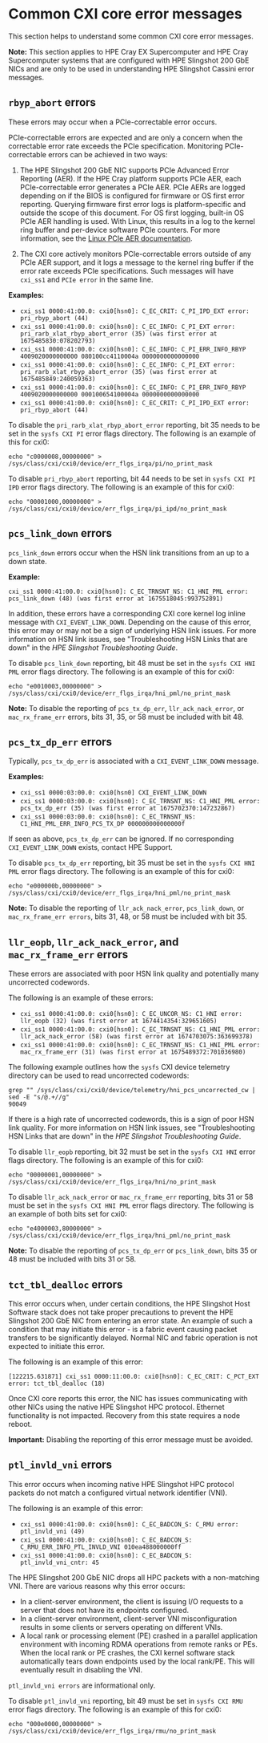 # Common CXI core error messages

This section helps to understand some common CXI core error messages.

**Note:** This section applies to HPE Cray EX Supercomputer and HPE Cray Supercomputer systems that are configured with HPE Slingshot 200 GbE NICs and are only to be used in understanding HPE Slingshot Cassini error messages.

## `rbyp_abort` errors

These errors may occur when a PCIe-correctable error occurs.

PCIe-correctable errors are expected and are only a concern when the correctable error rate exceeds the PCIe specification. Monitoring PCIe-correctable errors can be achieved in two ways:

1. The HPE Slingshot 200 GbE NIC supports PCIe Advanced Error Reporting (AER). If the HPE Cray platform supports PCIe AER, each PCIe-correctable error generates a PCIe AER. PCIe AERs are logged depending on if the BIOS is configured for firmware or OS first error reporting. Querying firmware first error logs is platform-specific and outside the scope of this document. For OS first logging, built-in OS PCIe AER handling is used. With Linux, this results in a log to the kernel ring buffer and per-device software PCIe counters. For more information, see the [Linux PCIe AER documentation](https://docs.kernel.org/PCI/pcieaer-howto.html#the-pci-express-advanced-error-reporting-driver-guide-howto).

2. The CXI core actively monitors PCIe-correctable errors outside of any PCIe AER support, and it logs a message to the kernel ring buffer if the error rate exceeds PCIe specifications. Such messages will have `cxi_ss1` and `PCIe error` in the same line.

**Examples:**

- `cxi_ss1 0000:41:00.0: cxi0[hsn0]: C_EC_CRIT: C_PI_IPD_EXT error: pri_rbyp_abort (44)`
- `cxi_ss1 0000:41:00.0: cxi0[hsn0]: C_EC_INFO: C_PI_EXT error: pri_rarb_xlat_rbyp_abort_error (35) (was first error at 1675485830:078202793)`
- `cxi_ss1 0000:41:00.0: cxi0[hsn0]: C_EC_INFO: C_PI_ERR_INFO_RBYP 4009020000000000 080100cc4110004a 0000000000000000`
- `cxi_ss1 0000:41:00.0: cxi0[hsn0]: C_EC_INFO: C_PI_EXT error: pri_rarb_xlat_rbyp_abort_error (35) (was first error at 1675485849:240059363)`
- `cxi_ss1 0000:41:00.0: cxi0[hsn0]: C_EC_INFO: C_PI_ERR_INFO_RBYP 4009020000000000 000100654100004a 0000000000000000`
- `cxi_ss1 0000:41:00.0: cxi0[hsn0]: C_EC_CRIT: C_PI_IPD_EXT error: pri_rbyp_abort (44)`

To disable the `pri_rarb_xlat_rbyp_abort_error` reporting, bit 35 needs to be set in the `sysfs CXI PI` error flags directory. The following is an example of this for cxi0:

```screen
echo "c0000008,00000000" > /sys/class/cxi/cxi0/device/err_flgs_irqa/pi/no_print_mask
```

To disable `pri_rbyp_abort` reporting, bit 44 needs to be set in `sysfs CXI PI IPD` error flags directory. The following is an example of this for cxi0:

```screen
echo "00001000,00000000" > /sys/class/cxi/cxi0/device/err_flgs_irqa/pi_ipd/no_print_mask
```

## `pcs_link_down` errors

`pcs_link_down` errors occur when the HSN link transitions from an up to a down state.

**Example:**

```screen
cxi_ss1 0000:41:00.0: cxi0[hsn0]: C_EC_TRNSNT_NS: C1_HNI_PML error: pcs_link_down (48) (was first error at 1675518045:993752891)
```

In addition, these errors have a corresponding CXI core kernel log inline message with `CXI_EVENT_LINK_DOWN`. Depending on the cause of this error, this error may or may not be a sign of underlying HSN link issues. For more information on HSN link issues, see "Troubleshooting HSN Links that are down" in the _HPE Slingshot Troubleshooting Guide_.

To disable `pcs_link_down` reporting, bit 48 must be set in the `sysfs CXI HNI PML` error flags directory. The following is an example of this for cxi0:

```screen
echo "e0010003,00000000" > /sys/class/cxi/cxi0/device/err_flgs_irqa/hni_pml/no_print_mask
```

**Note:** To disable the reporting of `pcs_tx_dp_err`, `llr_ack_nack_error`, or `mac_rx_frame_err` errors, bits 31, 35, or 58 must be included with bit 48.

## `pcs_tx_dp_err` errors

Typically, `pcs_tx_dp_err` is associated with a `CXI_EVENT_LINK_DOWN` message.

**Examples:**

- `cxi_ss1 0000:03:00.0: cxi0[hsn0] CXI_EVENT_LINK_DOWN`
- `cxi_ss1 0000:03:00.0: cxi0[hsn0]: C_EC_TRNSNT_NS: C1_HNI_PML error: pcs_tx_dp_err (35) (was first error at 1675702370:147232867)`
- `cxi_ss1 0000:03:00.0: cxi0[hsn0]: C_EC_TRNSNT_NS: C1_HNI_PML_ERR_INFO_PCS_TX_DP 000000000000000f`

If seen as above, `pcs_tx_dp_err` can be ignored. If no corresponding `CXI_EVENT_LINK_DOWN` exists, contact HPE Support.

To disable `pcs_tx_dp_err` reporting, bit 35 must be set in the `sysfs CXI HNI PML` error flags directory. The following is an example of this for cxi0:

```screen
echo "e000000b,00000000" > /sys/class/cxi/cxi0/device/err_flgs_irqa/hni_pml/no_print_mask
```

**Note:** To disable the reporting of `llr_ack_nack_error`, `pcs_link_down`, or `mac_rx_frame_err errors`, bits 31, 48, or 58 must be included with bit 35.

## `llr_eopb`, `llr_ack_nack_error`, and `mac_rx_frame_err` errors

These errors are associated with poor HSN link quality and potentially many uncorrected codewords.

The following is an example of these errors:

- `cxi_ss1 0000:41:00.0: cxi0[hsn0]: C_EC_UNCOR_NS: C1_HNI error: llr_eopb (32) (was first error at 1674414354:329651605)`
- `cxi_ss1 0000:41:00.0: cxi0[hsn0]: C_EC_TRNSNT_NS: C1_HNI_PML error: llr_ack_nack_error (58) (was first error at 1674703075:363699378)`
- `cxi_ss1 0000:41:00.0: cxi0[hsn0]: C_EC_TRNSNT_NS: C1_HNI_PML error: mac_rx_frame_err (31) (was first error at 1675489372:701036980)`

The following example outlines how the `sysfs` CXI device telemetry directory can be used to read uncorrected codewords:

```screen
grep "" /sys/class/cxi/cxi0/device/telemetry/hni_pcs_uncorrected_cw | sed -E "s/@.+//g"
90049
```

If there is a high rate of uncorrected codewords, this is a sign of poor HSN link quality. For more information on HSN link issues, see "Troubleshooting HSN Links that are down" in the _HPE Slingshot Troubleshooting Guide_.

To disable `llr_eopb` reporting, bit 32 must be set in the `sysfs CXI HNI` error flags directory. The following is an example of this for cxi0:

```screen
echo "00000001,00000000" > /sys/class/cxi/cxi0/device/err_flgs_irqa/hni/no_print_mask
```

To disable `llr_ack_nack_error` or `mac_rx_frame_err` reporting, bits 31 or 58 must be set in the `sysfs CXI HNI PML` error flags directory. The following is an example of both bits set for cxi0:

```screen
echo "e4000003,80000000" > /sys/class/cxi/cxi0/device/err_flgs_irqa/hni_pml/no_print_mask
```

**Note:** To disable the reporting of `pcs_tx_dp_err` or `pcs_link_down`, bits 35 or 48 must be included with bits 31 or 58.

## `tct_tbl_dealloc` errors

This error occurs when, under certain conditions, the HPE Slingshot Host Software stack does not take proper precautions to prevent the HPE Slingshot 200 GbE NIC from entering an error state. An example of such a condition that may initiate this error - is a fabric event causing packet transfers to be significantly delayed. Normal NIC and fabric operation is not expected to initiate this error.

The following is an example of this error:

```screen
[122215.631871] cxi_ss1 0000:11:00.0: cxi0[hsn0]: C_EC_CRIT: C_PCT_EXT error: tct_tbl_dealloc (18)
```

Once CXI core reports this error, the NIC has issues communicating with other NICs using the native HPE Slingshot HPC protocol. Ethernet functionality is not impacted. Recovery from this state requires a node reboot.

**Important:** Disabling the reporting of this error message must be avoided.

## `ptl_invld_vni` errors

This error occurs when incoming native HPE Slingshot HPC protocol packets do not match a configured virtual network identifier (VNI).

The following is an example of this error:

- `cxi_ss1 0000:41:00.0: cxi0[hsn0]: C_EC_BADCON_S: C_RMU error: ptl_invld_vni (49)`
- `cxi_ss1 0000:41:00.0: cxi0[hsn0]: C_EC_BADCON_S: C_RMU_ERR_INFO_PTL_INVLD_VNI 010ea488000000ff`
- `cxi_ss1 0000:41:00.0: cxi0[hsn0]: C_EC_BADCON_S: ptl_invld_vni_cntr: 45`

The HPE Slingshot 200 GbE NIC drops all HPC packets with a non-matching VNI. There are various reasons why this error occurs:

- In a client-server environment, the client is issuing I/O requests to a server that does not have its endpoints configured.
- In a client-server environment, client-server VNI misconfiguration results in some clients or servers operating on different VNIs.
- A local rank or processing element (PE) crashed in a parallel application environment with incoming RDMA operations from remote ranks or PEs. When the local rank or PE crashes, the CXI kernel software stack automatically tears down endpoints used by the local rank/PE. This will eventually result in disabling the VNI.

`ptl_invld_vni errors` are informational only.

To disable `ptl_invld_vni` reporting, bit 49 must be set in `sysfs CXI RMU` error flags directory. The following is an example of this for cxi0:

```screen
echo "000e0000,00000000" >  /sys/class/cxi/cxi0/device/err_flgs_irqa/rmu/no_print_mask
```
